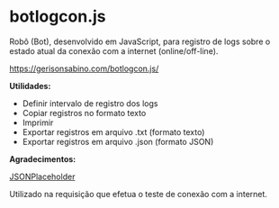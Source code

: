 # botlogcon.js
Robô (Bot), desenvolvido em JavaScript, para registro de logs sobre o estado atual da conexão com a internet (online/off-line).

https://gerisonsabino.com/botlogcon.js/

**Utilidades:**
- Definir intervalo de registro dos logs
- Copiar registros no formato texto
- Imprimir
- Exportar registros em arquivo .txt (formato texto)
- Exportar registros em arquivo .json (formato JSON)

**Agradecimentos:**

[JSONPlaceholder](https://jsonplaceholder.typicode.com/) 

Utilizado na requisição que efetua o teste de conexão com a internet.
